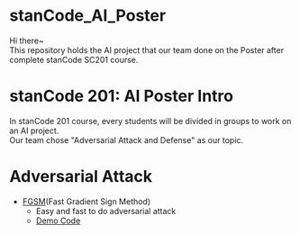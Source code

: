 # stanCode_AI_Poster
Hi there~\
This repository holds the AI project that our team done on the Poster after complete stanCode SC201 course.

# stanCode 201: AI Poster Intro
In stanCode 201 course, every students will be divided in groups to work on an AI project.\
Our team chose "Adversarial Attack and Defense" as our topic.

# Adversarial Attack
* [FGSM](https://towardsdatascience.com/adversarial-examples-to-break-deep-learning-models-e7f543833eae)(Fast Gradient Sign Method)
  * Easy and fast to do adversarial attack
  * [Demo Code](https://github.com/Helenhjlai/stanCode_AI_Poster/blob/main/FGSM.ipynb)

